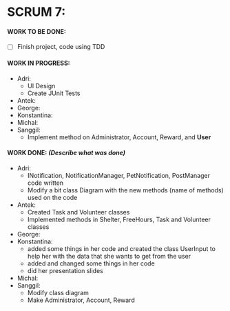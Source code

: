 # SCRUM 7:
#### WORK TO BE DONE:

 - [ ] Finish project, code using TDD

#### WORK IN PROGRESS:

* Adri:
  - UI Design
  - Create JUnit Tests
* Antek:
* George:
* Konstantina:
* Michal: 
* Sanggil:
   - Implement method on Administrator, Account, Reward, and **User**

#### WORK DONE: *(Describe what was done)*

 * Adri:
   - INotification, NotificationManager, PetNotification, PostManager code written
   - Modify a bit class Diagram with the new methods (name of methods) used on the code
 * Antek:
   - Created Task and Volunteer classes
   - Implemented methods in Shelter, FreeHours, Task and Volunteer classes
 * George:
 * Konstantina:
   - added some things in her code and created the class UserInput to help her with the data that she wants to get from the user
   - added and changed some things in her code
   - did her presentation slides
 * Michal: 
 * Sanggil:
   - Modify class diagram
   - Make Administrator, Account, Reward
